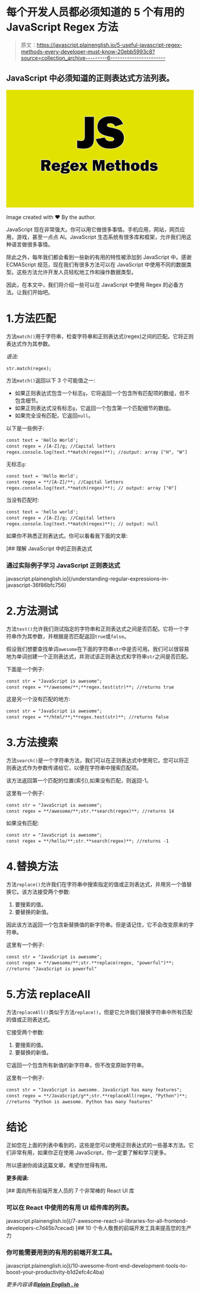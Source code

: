 # 每个开发人员都必须知道的 5 个有用的 JavaScript Regex 方法

> 原文：<https://javascript.plainenglish.io/5-useful-javascript-regex-methods-every-developer-must-know-20ebb5993c8?source=collection_archive---------6----------------------->

## JavaScript 中必须知道的正则表达式方法列表。

![](img/86c222a0cd88262b1a8c104ddd5f40e0.png)

Image created with ❤ ️️By the author.

JavaScript 现在非常强大。你可以用它做很多事情。手机应用，网站，网页应用，游戏，甚至一点点 AI。JavaScript 生态系统有很多库和框架，允许我们用这种语言做很多事情。

除此之外，每年我们都会看到一些新的有用的特性被添加到 JavaScript 中。感谢 ECMAScript 规范，现在我们有很多方法可以在 JavaScript 中使用不同的数据类型。这些方法允许开发人员轻松地工作和操作数据类型。

因此，在本文中，我们将介绍一些可以在 JavaScript 中使用 Regex 的必备方法。让我们开始吧。

# 1.方法匹配

方法`match()`用于字符串，检查字符串和正则表达式(regex)之间的匹配。它将正则表达式作为其参数。

*语法:*

```
str.match(regex);
```

方法`match()`返回以下 3 个可能值之一:

*   如果正则表达式包含一个标志`g`，它将返回一个包含所有匹配项的数组，但不包含细节。
*   如果正则表达式没有标志`g`，它返回一个包含第一个匹配细节的数组。
*   如果完全没有匹配，它返回`null`。

以下是一些例子:

```
const text = 'Hello World';
const regex = /[A-Z]/g; //Capital letters regex.console.log(text.**match(regex)**); //output: array ["H", "W"]
```

无标志`g`:

```
const text = 'Hello World';
const regex = **/[A-Z]/**; //Capital letters regex.console.log(text.**match(regex)**); // output: array ["H"]
```

当没有匹配时:

```
const text = 'hello world';
const regex = /[A-Z]/g; //Capital letters regex.console.log(text.**match(regex)**); // output: null
```

如果你不熟悉正则表达式。你可以看看我下面的文章:

[](/understanding-regular-expressions-in-javascript-36f86bfc756) [## 理解 JavaScript 中的正则表达式

### 通过实际例子学习 JavaScript 正则表达式

javascript.plainenglish.io](/understanding-regular-expressions-in-javascript-36f86bfc756) 

# 2.方法测试

方法`test()`允许我们测试指定的字符串和正则表达式之间是否匹配。它将一个字符串作为其参数，并根据是否匹配返回`true`或`false`。

假设我们想要查找单词`awesome`在下面的字符串`str`中是否可用。我们可以很容易地为单词创建一个正则表达式，并测试该正则表达式和字符串`str`之间是否匹配。

下面是一个例子:

```
const str = "JavaScript is awesome";
const regex = **/awesome/**;**regex.test(str)**; //returns true
```

这是另一个没有匹配的地方:

```
const str = "JavaScript is awesome";
const regex = **/html/**;**regex.test(str)**; //returns false
```

# 3.方法搜索

方法`search()`是一个字符串方法，我们可以在正则表达式中使用它。您可以将正则表达式作为参数传递给它，以便在字符串中搜索匹配项。

该方法返回第一个匹配的位置(索引),如果没有匹配，则返回-1。

这里有一个例子:

```
const str = "JavaScript is awesome";
const regex = **/awesome/**;str.**search(regex)**; //returns 14
```

如果没有匹配:

```
const str = "JavaScript is awesome";
const regex = **/hello/**;str.**search(regex)**; //returns -1
```

# 4.替换方法

方法`replace()`允许我们在字符串中搜索指定的值或正则表达式，并用另一个值替换它。该方法接受两个参数:

1.  要搜索的值。
2.  要替换的新值。

因此该方法返回一个包含新替换值的新字符串。但是请记住，它不会改变原来的字符串。

这里有一个例子:

```
const str = "JavaScript is awesome";
const regex = **/awesome/**;str.**replace(regex, "powerful")**; //returns "JavaScript is powerful"
```

# 5.方法 replaceAll

方法`replaceAll()`类似于方法`replace()`，但是它允许我们替换字符串中所有匹配的值或正则表达式。

它接受两个参数:

1.  要搜索的值。
2.  要替换的新值。

它返回一个包含所有新值的新字符串，但不改变原始字符串。

这里有一个例子:

```
const str = "JavaScript is awesome. JavaScript has many features";
const regex = **/JavaScript/g**;str.**replaceAll(regex, "Python")**;
//returns "Python is awesome. Python has many features"
```

# 结论

正如您在上面的列表中看到的，这些是您可以使用正则表达式的一些基本方法。它们非常有用，如果你正在使用 JavaScript，你一定要了解和学习更多。

所以感谢你阅读这篇文章。希望你觉得有用。

**更多阅读:**

[](/7-awesome-react-ui-libraries-for-all-frontend-developers-c7d45b7cecad) [## 面向所有前端开发人员的 7 个非常棒的 React UI 库

### 可以在 React 中使用的有用 UI 组件库的列表。

javascript.plainenglish.io](/7-awesome-react-ui-libraries-for-all-frontend-developers-c7d45b7cecad) [](/10-awesome-front-end-development-tools-to-boost-your-productivity-b1d2efc4c4ba) [## 10 个令人敬畏的前端开发工具来提高您的生产力

### 你可能需要用到的有用的前端开发工具。

javascript.plainenglish.io](/10-awesome-front-end-development-tools-to-boost-your-productivity-b1d2efc4c4ba) 

*更多内容请看*[***plain English . io***](http://plainenglish.io/)